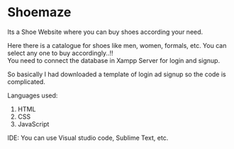 # Shoemaze
Its a Shoe Website where you can buy shoes according your need.  

Here there is a catalogue for shoes like men, women, formals, etc. You can select any one to buy accordingly..!!  
You need to connect the database in Xampp Server for login and signup.  

So basically I had downloaded a template of login ad signup so the code is complicated.  

Languages used: 
1. HTML
2. CSS
3. JavaScript

IDE: You can use Visual studio code, Sublime Text, etc.  

  
  

